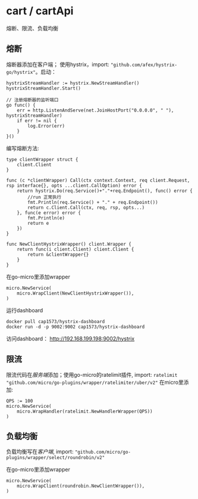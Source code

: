 # cart / cartApi

熔断、限流、负载均衡

## 熔断
熔断器添加在客户端； 使用hystrix，import: `"github.com/afex/hystrix-go/hystrix"`。启动：
```
hystrixStreamHandler := hystrix.NewStreamHandler()
hystrixStreamHandler.Start()

// 注册熔断器的监听端口
go func() {
    err = http.ListenAndServe(net.JoinHostPort("0.0.0.0", " "), hystrixStreamHandler)
    if err != nil {
        log.Error(err)
    }
}()
```

编写熔断方法:
```
type clientWrapper struct {
	client.Client
}

func (c *clientWrapper) Call(ctx context.Context, req client.Request, rsp interface{}, opts ...client.CallOption) error {
	return hystrix.Do(req.Service()+"."+req.Endpoint(), func() error {
		//run 正常执行
		fmt.Println(req.Service() + "." + req.Endpoint())
		return c.Client.Call(ctx, req, rsp, opts...)
	}, func(e error) error {
		fmt.Println(e)
		return e
	})
}

func NewClientHystrixWrapper() client.Wrapper {
	return func(i client.Client) client.Client {
		return &clientWrapper{}
	}
}
```

在go-micro里添加wrapper
```
micro.NewService(
    micro.WrapClient(NewClientHystrixWrapper()),
)
```

运行dashboard
```
docker pull cap1573/hystrix-dashboard
docker run -d -p 9002:9002 cap1573/hystrix-dashboard
```
访问dashboard： http://192.168.199.198:9002/hystrix

## 限流
限流代码在*服务端*添加；使用go-micro的ratelimit插件, import: `ratelimit "github.com/micro/go-plugins/wrapper/ratelimiter/uber/v2"`
在micro里添加:
```
QPS := 100
micro.NewService(
    micro.WrapHandler(ratelimit.NewHandlerWrapper(QPS))
)
```


## 负载均衡
负载均衡写在*客户端*,
import: `"github.com/micro/go-plugins/wrapper/select/roundrobin/v2"`

在go-micro里添加wrapper
```
micro.NewService(
    micro.WrapClient(roundrobin.NewClientWrapper()),
)
```



